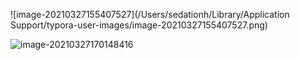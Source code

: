 ![image-20210327155407527](/Users/sedationh/Library/Application Support/typora-user-images/image-20210327155407527.png)

![image-20210327170148416](http://picbed.sedationh.cn/image-20210327170148416.png)

